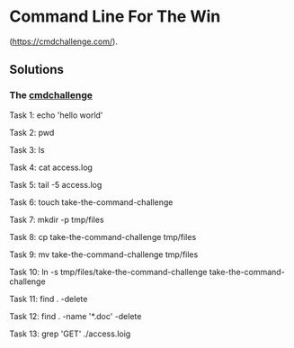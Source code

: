 # Command Line For The Win

(https://cmdchallenge.com/).
## Solutions


### The [cmdchallenge](https://cmdchallenge.com/)


Task 1: echo 'hello world'

Task 2: pwd

Task 3: ls

Task 4: cat access.log

Task 5: tail -5 access.log

Task 6: touch take-the-command-challenge

Task 7: mkdir -p tmp/files

Task 8: cp take-the-command-challenge tmp/files

Task 9: mv take-the-command-challenge tmp/files

Task 10: ln -s tmp/files/take-the-command-challenge take-the-command-challenge

Task 11: find . -delete

Task 12: find . -name '*.doc' -delete

Task 13: grep 'GET' ./access.loig
